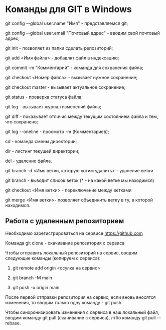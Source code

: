 # Команды для GIT в Windows

git config --global user.name "Имя" - представляемся git;

git config --global user.email "Почтовый адрес" - вводим свой почтовый адрес;

git init - позволяет из папки сделать репозиторий;

git add <Имя файла> - добавлят файл в индексацию;

git commit -m "Комментарий" - команда для сохранения файла;

git checkout <Номер файла> - вызывает нужное сохранение;

git checkout master - вызывает актуальное сохранение;

git status - проверка статуса файла;

git log - вызывает журнал изменений файла;

git diff - показывает отличия между текущим состоянием файла и тем, что сохранено;

git log --oneline - просмотр -m (Комментариев);

cd - команда смены директории;

dir - листинг текущей директории;

del - удаление файла.

git branch -d <Имя ветки, которую хотим удалить> - удаление ветки

git branch - выводит список веток (* - на какой ветке мы находимся)

git checkout <Имя ветки> - переключение между ветками

git merge <Имя ветки>- позволяет объединить ветку в ту, в которой находимся.


## Работа с удаленным репозиторием

Необходимо зарегистрироваться на сервисе https://github.com

Команда git clone - скачивание репозитория с сервиса

Чтобы отправить локальный репозиторий на сервис, вводим следующие команды (копируем с сервиса):

1. git remote add origin <ссулка на сервис>

2. git branch -M main

3. git push -u origin main

После первой отправки репозитория на сервис, если вновь вносятся изменения, то вводим только одну команду - git push.

Чтобы синхронизировать изменения с сервиса в наш локальный файл, вводим команду git pull (скачивание с сервиса), лтбо команду git pull --rebase.